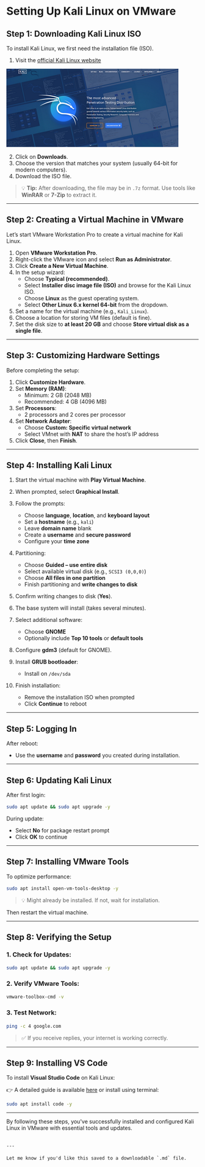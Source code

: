 # Setting Up Kali Linux on VMware

## Step 1: Downloading Kali Linux ISO

To install Kali Linux, we first need the installation file (ISO).

1. Visit the [official Kali Linux website](https://www.kali.org/get-kali/)

![official page](assets/01_official_kali_websit.png)
 
2. Click on **Downloads**.
3. Choose the version that matches your system (usually 64-bit for modern computers).
4. Download the ISO file.

> 💡 **Tip:** After downloading, the file may be in `.7z` format. Use tools like **WinRAR** or **7-Zip** to extract it.

---

## Step 2: Creating a Virtual Machine in VMware

Let’s start VMware Workstation Pro to create a virtual machine for Kali Linux.

1. Open **VMware Workstation Pro**.
2. Right-click the VMware icon and select **Run as Administrator**.
3. Click **Create a New Virtual Machine**.
4. In the setup wizard:
   - Choose **Typical (recommended)**.
   - Select **Installer disc image file (ISO)** and browse for the Kali Linux ISO.
   - Choose **Linux** as the guest operating system.
   - Select **Other Linux 6.x kernel 64-bit** from the dropdown.
5. Set a name for the virtual machine (e.g., `Kali_Linux`).
6. Choose a location for storing VM files (default is fine).
7. Set the disk size to **at least 20 GB** and choose **Store virtual disk as a single file**.

---

## Step 3: Customizing Hardware Settings

Before completing the setup:

1. Click **Customize Hardware**.
2. Set **Memory (RAM)**:
   - Minimum: 2 GB (2048 MB)
   - Recommended: 4 GB (4096 MB)
3. Set **Processors**:
   - 2 processors and 2 cores per processor
4. Set **Network Adapter**:
   - Choose **Custom: Specific virtual network**
   - Select VMnet with **NAT** to share the host’s IP address
5. Click **Close**, then **Finish**.

---

## Step 4: Installing Kali Linux

1. Start the virtual machine with **Play Virtual Machine**.
2. When prompted, select **Graphical Install**.
3. Follow the prompts:
   - Choose **language**, **location**, and **keyboard layout**
   - Set a **hostname** (e.g., `kali`)
   - Leave **domain name** blank
   - Create a **username** and **secure password**
   - Configure your **time zone**

4. Partitioning:
   - Choose **Guided – use entire disk**
   - Select available virtual disk (e.g., `SCSI3 (0,0,0)`)
   - Choose **All files in one partition**
   - Finish partitioning and **write changes to disk**

5. Confirm writing changes to disk (**Yes**).
6. The base system will install (takes several minutes).
7. Select additional software:
   - Choose **GNOME**
   - Optionally include **Top 10 tools** or **default tools**
8. Configure **gdm3** (default for GNOME).
9. Install **GRUB bootloader**:
   - Install on `/dev/sda`
10. Finish installation:
    - Remove the installation ISO when prompted
    - Click **Continue** to reboot

---

## Step 5: Logging In

After reboot:

- Use the **username** and **password** you created during installation.

---

## Step 6: Updating Kali Linux

After first login:

```bash
sudo apt update && sudo apt upgrade -y
````

During update:

* Select **No** for package restart prompt
* Click **OK** to continue

---

## Step 7: Installing VMware Tools

To optimize performance:

```bash
sudo apt install open-vm-tools-desktop -y
```

> 💡 Might already be installed. If not, wait for installation.

Then restart the virtual machine.

---

## Step 8: Verifying the Setup

### 1. Check for Updates:

```bash
sudo apt update && sudo apt upgrade -y
```

### 2. Verify VMware Tools:

```bash
vmware-toolbox-cmd -v
```

### 3. Test Network:

```bash
ping -c 4 google.com
```

> ✅ If you receive replies, your internet is working correctly.

---

## Step 9: Installing VS Code

To install **Visual Studio Code** on Kali Linux:

👉 A detailed guide is available [here](https://code.visualstudio.com/docs/setup/linux) or install using terminal:

```bash
sudo apt install code -y
```

---

By following these steps, you've successfully installed and configured Kali Linux in VMware with essential tools and updates.

```

---

Let me know if you'd like this saved to a downloadable `.md` file.
```
